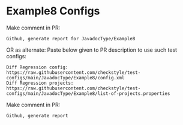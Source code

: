 # Example8 Configs
Make comment in PR:
```
Github, generate report for JavadocType/Example8
```
OR as alternate:
Paste below given to PR description to use such test configs:
```
Diff Regression config: https://raw.githubusercontent.com/checkstyle/test-configs/main/JavadocType/Example8/config.xml
Diff Regression projects: https://raw.githubusercontent.com/checkstyle/test-configs/main/JavadocType/Example8/list-of-projects.properties
```
Make comment in PR:
```
Github, generate report
```
